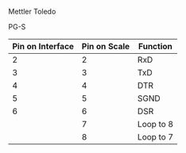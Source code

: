 Mettler Toledo

PG-S

| Pin on Interface | Pin on Scale | Function  |
|------------------|--------------|-----------|
| 2                | 2            | RxD       |
| 3                | 3            | TxD       |
| 4                | 4            | DTR       |
| 5                | 5            | SGND      |
| 6                | 6            | DSR       |
|                  | 7            | Loop to 8 |
|                  | 8            | Loop to 7 |